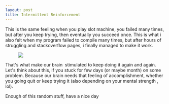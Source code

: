 ```yaml
---
layout: post
title: Intermittent Reinforcement
---
```


This is the same feeling when you play slot machine, you failed many times, but after you keep trying, then eventually you succeed once. This is what i also felt when my program failed to compile many times, but after hours of struggling and stackoverflow pages, i finally managed to make it work.

<!--kg-card-begin: image--><figure class="kg-card kg-image-card"><img src="https://res-2.cloudinary.com/hmfrvrfdc/image/upload/q_auto/v1/ghost-blog-images/91gVlBp33HL._SL1500_.jpg" class="kg-image"></figure><!--kg-card-end: image-->

That's what make our brain &nbsp;stimulated to keep doing it again and again. Let's think about this, if you stuck for few days (or maybe month) on some problem. Because our brain needs that feeling of accomplishment, whether you going quit or keep trying it (also depending on your mental strength , lol). &nbsp;

Enough of this random stuff, have a nice day

